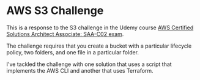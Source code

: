 # AWS S3 Challenge

This is a response to the S3 challenge in the Udemy course [AWS Certified Solutions Architect Associate: SAA-C02 exam](https://www.udemy.com/course/aws-solutions-architect-associate-pass-the-saa-c02-exam/).

The challenge requires that you create a bucket with a particular lifecycle policy, two folders, and one file in a particular folder. 

I've tackled the challenge with one solution that uses a script that implements the AWS CLI and another that uses Terraform.